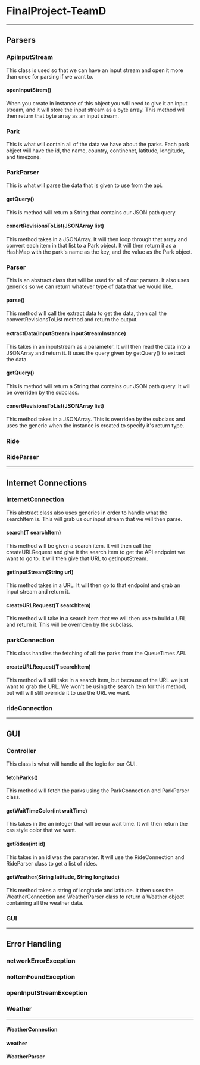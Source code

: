 # FinalProject-TeamD

----------------------------------------------------------------------------

## Parsers

### ApiInputStream
This class is used so that we can have an input stream and open it more than once for parsing if we want to. 

#### openInputStrem()
When you create in instance of this object you will need to give it an input stream, and it will store the input stream as a byte array. This method will then return that byte array as an input stream. 

### Park
This is what will contain all of the data we have about the parks. Each park object will have the id, the name, country, continenet, latitude, longitude, and timezone. 

### ParkParser
This is what will parse the data that is given to use from the api. 

#### getQuery()
This is method will return a String that contains our JSON path query.

#### conertRevisionsToList(JSONArray list)
This method takes in a JSONArray. It will then loop through that array and convert each item in that list to a Park object. It will then return it as a HashMap with the park's name as the key, and the value as the Park object.

### Parser
This is an abstract class that will be used for all of our parsers. It also uses generics so we can return whatever type of data that we would like.

#### parse()
This method will call the extract data to get the data, then call the convertRevisionsToList method and return the output. 

#### extractData(InputStream inputStreamInstance)
This takes in an inputstream as a parameter. It will then read the data into a JSONArray and return it. It uses the query given by getQuery() to extract the data.

#### getQuery()
This is method will return a String that contains our JSON path query. It will be overriden by the subclass. 

#### conertRevisionsToList(JSONArray list)
This method takes in a JSONArray. This is overriden by the subclass and uses the generic when the instance is created to specify it's return type. 


### Ride

### RideParser

----------------------------------------------------------------------------

## Internet Connections

### internetConnection
This abstract class also uses generics in order to handle what the searchItem is. This will grab us our input stream that we will then parse. 

#### search(T searchItem)
This method will be given a search item. It will then call the createURLRequest and give it the search item to get the API endpoint we want to go to. It will then give that URL to getInputStream.

#### getInputStream(String url)
This method takes in a URL. It will then go to that endpoint and grab an input stream and return it.

#### createURLRequest(T searchItem)
This method will take in a search item that we will then use to build a URL and return it. This will be overriden by the subclass. 

### parkConnection
This class handles the fetching of all the parks from the QueueTimes API. 

#### createURLRequest(T searchItem)
This method will still take in a search item, but because of the URL we just want to grab the URL. We won't be using the search item for this method, but will will still override it to use the URL we want. 

### rideConnection

----------------------------------------------------------------------------

## GUI

### Controller
This class is what will handle all the logic for our GUI. 

#### fetchParks()
This method will fetch the parks using the ParkConnection and ParkParser class. 

#### getWaitTimeColor(int waitTime)
This takes in the an integer that will be our wait time. It will then return the css style color that we want. 

#### getRides(int id)
This takes in an id was the parameter. It will use the RideConnection and RideParser class to get a list of rides. 

#### getWeather(String latitude, String longitude)
This method takes a string of longitude and latitude. It then uses the WeatherConnection and WeatherParser class to return a Weather object containing all the weather data.


### GUI

----------------------------------------------------------------------------

## Error Handling

### networkErrorException

### noItemFoundException

### openInputStreamException


### Weather

----------------------------------------------------------------------------

#### WeatherConnection
#### weather
#### WeatherParser


